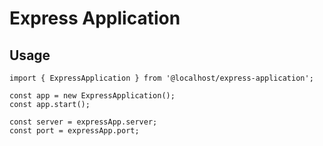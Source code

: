 # Express Application

## Usage

```
import { ExpressApplication } from '@localhost/express-application';

const app = new ExpressApplication();
const app.start();

const server = expressApp.server;
const port = expressApp.port;
```
